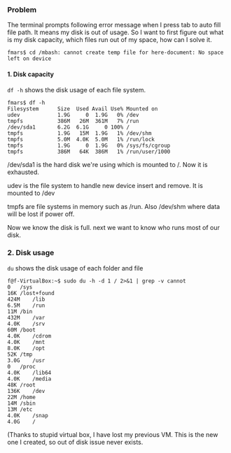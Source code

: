 ### Problem
The terminal prompts following error message when I press tab to auto fill file path. It means my disk is out of usage. So I want to first figure out what is my disk capacity, which files run out of my space, how can I solve it.

```
fmars$ cd /mbash: cannot create temp file for here-document: No space left on device
```

#### 1. Disk capacity
`df -h` shows the disk usage of each file system.
```
fmars$ df -h
Filesystem      Size  Used Avail Use% Mounted on
udev            1.9G     0  1.9G   0% /dev
tmpfs           386M   26M  361M   7% /run
/dev/sda1       6.2G  6.1G     0 100% /
tmpfs           1.9G   15M  1.9G   1% /dev/shm
tmpfs           5.0M  4.0K  5.0M   1% /run/lock
tmpfs           1.9G     0  1.9G   0% /sys/fs/cgroup
tmpfs           386M   64K  386M   1% /run/user/1000
```
/dev/sda1 is the hard disk we're using which is mounted to /. Now it is exhausted. 

udev is the file system to handle new device insert and remove. It is mounted to /dev

tmpfs are file systems in memory such as /run. Also /dev/shm where data will be lost if power off.


Now we know the disk is full. next we want to know who runs most of our disk.

### 2. Disk usage
`du` shows the disk usage of each folder and file
```
f@f-VirtualBox:~$ sudo du -h -d 1 / 2>&1 | grep -v cannot
0	/sys
16K	/lost+found
424M	/lib
6.5M	/run
11M	/bin
432M	/var
4.0K	/srv
60M	/boot
4.0K	/cdrom
4.0K	/mnt
8.0K	/opt
52K	/tmp
3.0G	/usr
0	/proc
4.0K	/lib64
4.0K	/media
48K	/root
136K	/dev
22M	/home
14M	/sbin
13M	/etc
4.0K	/snap
4.0G	/
```
(Thanks to stupid virtual box, I have lost my previous VM. This is the new one I created, so out of disk issue never exists.
